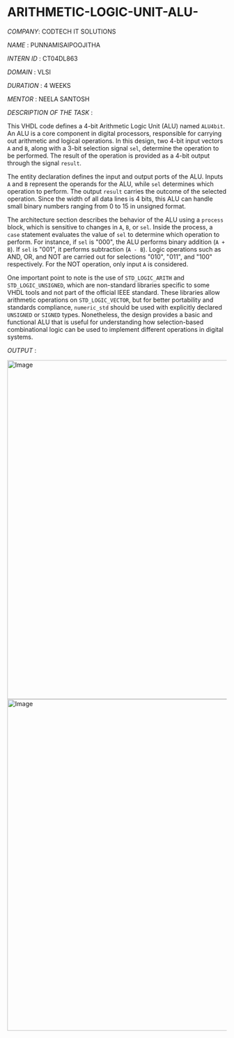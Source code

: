 # ARITHMETIC-LOGIC-UNIT-ALU-

*COMPANY*: CODTECH IT SOLUTIONS

*NAME* : PUNNAMISAIPOOJITHA

*INTERN ID* : CT04DL863

*DOMAIN* : VLSI

*DURATION* : 4 WEEKS

*MENTOR* : NEELA SANTOSH

*DESCRIPTION OF THE TASK* :

This VHDL code defines a 4-bit Arithmetic Logic Unit (ALU) named `ALU4bit`. An ALU is a core component in digital processors, responsible for carrying out arithmetic and logical operations. In this design, two 4-bit input vectors `A` and `B`, along with a 3-bit selection signal `sel`, determine the operation to be performed. The result of the operation is provided as a 4-bit output through the signal `result`.

The entity declaration defines the input and output ports of the ALU. Inputs `A` and `B` represent the operands for the ALU, while `sel` determines which operation to perform. The output `result` carries the outcome of the selected operation. Since the width of all data lines is 4 bits, this ALU can handle small binary numbers ranging from 0 to 15 in unsigned format.

The architecture section describes the behavior of the ALU using a `process` block, which is sensitive to changes in `A`, `B`, or `sel`. Inside the process, a `case` statement evaluates the value of `sel` to determine which operation to perform. For instance, if `sel` is "000", the ALU performs binary addition (`A + B`). If `sel` is "001", it performs subtraction (`A - B`). Logic operations such as AND, OR, and NOT are carried out for selections "010", "011", and "100" respectively. For the NOT operation, only input `A` is considered.

One important point to note is the use of `STD_LOGIC_ARITH` and `STD_LOGIC_UNSIGNED`, which are non-standard libraries specific to some VHDL tools and not part of the official IEEE standard. These libraries allow arithmetic operations on `STD_LOGIC_VECTOR`, but for better portability and standards compliance, `numeric_std` should be used with explicitly declared `UNSIGNED` or `SIGNED` types. Nonetheless, the design provides a basic and functional ALU that is useful for understanding how selection-based combinational logic can be used to implement different operations in digital systems.


*OUTPUT* :


<img width="778" alt="Image" src="https://github.com/user-attachments/assets/46a1eec5-062d-4154-8b4e-044a02a58a74" />


<img width="761" alt="Image" src="https://github.com/user-attachments/assets/ddafa11b-981b-4188-a66b-07d6b6af8742" />
